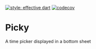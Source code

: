 [![style: effective dart](https://img.shields.io/badge/style-effective_dart-40c4ff.svg)](https://pub.dev/packages/effective_dart)
[![codecov](https://codecov.io/gh/kiesman99/picky/branch/master/graph/badge.svg?token=C5MPHOB97C)](https://codecov.io/gh/kiesman99/picky)

# Picky

A time picker displayed in a bottom sheet

